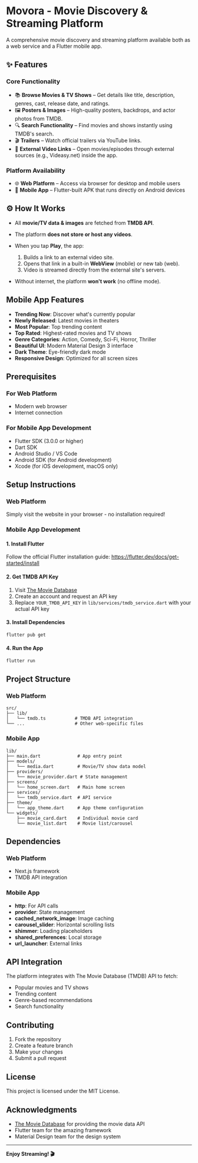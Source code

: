 # Movora - Movie Discovery & Streaming Platform

A comprehensive movie discovery and streaming platform available both as a web service and a Flutter mobile app.

## ✨ Features

### Core Functionality
* 📚 **Browse Movies & TV Shows** – Get details like title, description, genres, cast, release date, and ratings.
* 🖼 **Posters & Images** – High-quality posters, backdrops, and actor photos from TMDB.
* 🔍 **Search Functionality** – Find movies and shows instantly using TMDB's search.
* 🎬 **Trailers** – Watch official trailers via YouTube links.
* 🔗 **External Video Links** – Open movies/episodes through external sources (e.g., Videasy.net) inside the app.

### Platform Availability
* 🌐 **Web Platform** – Access via browser for desktop and mobile users
* 📱 **Mobile App** – Flutter-built APK that runs directly on Android devices

## ⚙️ How It Works

* All **movie/TV data & images** are fetched from **TMDB API**.
* The platform **does not store or host any videos**.
* When you tap **Play**, the app:

  1. Builds a link to an external video site.
  2. Opens that link in a built-in **WebView** (mobile) or new tab (web).
  3. Video is streamed directly from the external site's servers.
* Without internet, the platform **won't work** (no offline mode).

## Mobile App Features

- **Trending Now**: Discover what's currently popular
- **Newly Released**: Latest movies in theaters
- **Most Popular**: Top trending content
- **Top Rated**: Highest-rated movies and TV shows
- **Genre Categories**: Action, Comedy, Sci-Fi, Horror, Thriller
- **Beautiful UI**: Modern Material Design 3 interface
- **Dark Theme**: Eye-friendly dark mode
- **Responsive Design**: Optimized for all screen sizes

## Prerequisites

### For Web Platform
- Modern web browser
- Internet connection

### For Mobile App Development
- Flutter SDK (3.0.0 or higher)
- Dart SDK
- Android Studio / VS Code
- Android SDK (for Android development)
- Xcode (for iOS development, macOS only)

## Setup Instructions

### Web Platform
Simply visit the website in your browser - no installation required!

### Mobile App Development

#### 1. Install Flutter
Follow the official Flutter installation guide: https://flutter.dev/docs/get-started/install

#### 2. Get TMDB API Key
1. Visit [The Movie Database](https://www.themoviedb.org/)
2. Create an account and request an API key
3. Replace `YOUR_TMDB_API_KEY` in `lib/services/tmdb_service.dart` with your actual API key

#### 3. Install Dependencies
```bash
flutter pub get
```

#### 4. Run the App
```bash
flutter run
```

## Project Structure

### Web Platform
```
src/
├── lib/
│   └── tmdb.ts           # TMDB API integration
└── ...                   # Other web-specific files
```

### Mobile App
```
lib/
├── main.dart              # App entry point
├── models/
│   └── media.dart         # Movie/TV show data model
├── providers/
│   └── movie_provider.dart # State management
├── screens/
│   └── home_screen.dart   # Main home screen
├── services/
│   └── tmdb_service.dart  # API service
├── theme/
│   └── app_theme.dart     # App theme configuration
└── widgets/
    ├── movie_card.dart    # Individual movie card
    └── movie_list.dart    # Movie list/carousel
```

## Dependencies

### Web Platform
- Next.js framework
- TMDB API integration

### Mobile App
- **http**: For API calls
- **provider**: State management
- **cached_network_image**: Image caching
- **carousel_slider**: Horizontal scrolling lists
- **shimmer**: Loading placeholders
- **shared_preferences**: Local storage
- **url_launcher**: External links

## API Integration

The platform integrates with The Movie Database (TMDB) API to fetch:
- Popular movies and TV shows
- Trending content
- Genre-based recommendations
- Search functionality

## Contributing

1. Fork the repository
2. Create a feature branch
3. Make your changes
4. Submit a pull request

## License

This project is licensed under the MIT License.

## Acknowledgments

- [The Movie Database](https://www.themoviedb.org/) for providing the movie data API
- Flutter team for the amazing framework
- Material Design team for the design system

---

**Enjoy Streaming! 🎬**
